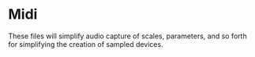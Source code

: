 # Midi

These files will simplify audio capture of scales, parameters, and
so forth for simplifying the creation of sampled devices.

